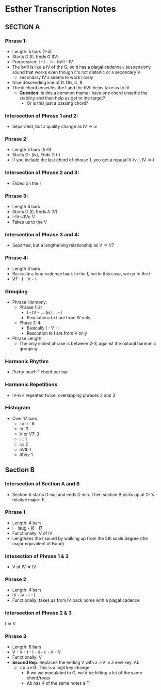 Esther Transcription Notes
====================

## SECTION A

### Phrase 1: 
- Length: 5 bars (1-5)
- Starts D (I), Ends G (IV)
- Progression: I - I - iii - bVII - IV
- The bVII is like a IV of the G, so it has a plagal cadence / suspensiony sound that works even though it's not diatonic or a secondary V
    - secondary IV's seems to work nicely
- Nice descending line of D. Db, C, B
- The iii chord *unsettles* the I and the bVII helps take us to IV  
    - **Question**: Is this a common theme- have one chord unsettle the stability and then help us get to the target?
        - Or is this just a passing chord?

### Intersection of Phrase 1 and 2:
- Separated, but a quality change as IV => iv

### Phrase 2:
- Length 5 bars (5-9)
- Starts G- (iv), Ends D (I)
- If you include the last chord of phrase 1, you get a repeat IV-iv-I, IV-iv-I

### Intersection of Phrase 2 and 3:
- Elided on the I

### Phrase 3:
- Length 4 bars
- Starts D (I), Ends A (V)
- I-IV-#IVo-V
- Takes us to the V

### Intersection of Phrase 3 and 4:
- Separted, but a lengthening relationship as V => V7

### Phrase 4:
- Length 4 bars
- Basically a long cadence back to the I, but in this case, we go to the i
- V7 - I - V - i

### Grouping
- Phrase Harmony:
    - Phrase 1-2:
        - I - IV - ... (iv) ... - I
        - Resolutions to I are from IV only    
    - Phase 3-4:
        - Basically I - V - I
        - Resolution to I are from V only
- Phrase Length:
    - The only elided phrase is between 2-3, against the natural harmonic grouping

### Harmonic Rhythm
- Pretty much 1 chord per bar

### Harmonic Repetitions
- IV-iv-I repeated twice, overlapping phrases 2 and 3 

### Histogram
- Over 17 bars
    - I or i :  6
    - IV:       3
    - V or V7:  3
    - iii:      1
    - iv:       2
    - bVII:     1
    - #IVo:     1

## Section B

### Intersection of Section A and B
- Section A starts D maj and ends D min.  Then section B picks up at D-'s relative major: F.

### Phrase 1
- Length: 4 bars
- I - Iaug - I6 - I7
- Functionally: V of IV 
- Lengthens the I sound by walking up from the 5th scale degree (the major equivalent of Bond)

### Intesection of Phrase 1 & 2
- V of IV => IV

### Phrase 2
- Length: 4 bars
- IV - iv - I - I
- Functionally: takes us from IV back home with a plagal cadence

### Intersection of Phrase 2 & 3
I => V

### Phrase 3
- Length: 8 bars
- V - V - I - I - ii - ii - V - V
- Functionally: V
- **Second Rep**: Replaces the ending V with a ii-V in a new key: Ab
    - Up a m3: This is a legit key change
        - If we we modulated to G, we'd be hitting a lot of the same chord/roots
        - Ab has 4 of the same notes a F
